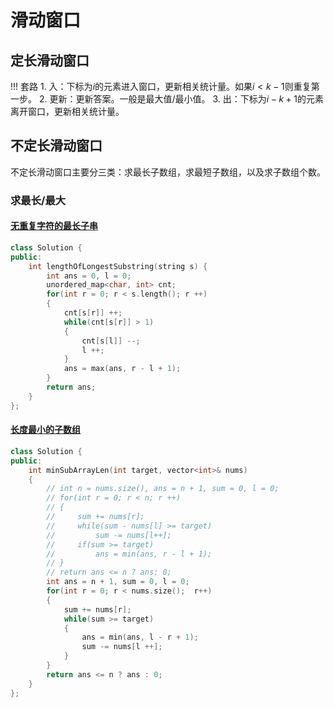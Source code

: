 # 滑动窗口

## 定长滑动窗口

!!! 套路
    1. 入：下标为$i$的元素进入窗口，更新相关统计量。如果$i<k-1$则重复第一步。
    2. 更新：更新答案。一般是最大值/最小值。
    3. 出：下标为$i-k+1$的元素离开窗口，更新相关统计量。

## 不定长滑动窗口

不定长滑动窗口主要分三类：求最长子数组，求最短子数组，以及求子数组个数。

### 求最长/最大

#### [无重复字符的最长子串](https://leetcode.cn/problems/longest-substring-without-repeating-characters/description/)

```C++
class Solution {
public:
    int lengthOfLongestSubstring(string s) {
        int ans = 0, l = 0;
        unordered_map<char, int> cnt;
        for(int r = 0; r < s.length(); r ++)
        {
            cnt[s[r]] ++;
            while(cnt[s[r]] > 1)
            {
                cnt[s[l]] --;
                l ++;
            }
            ans = max(ans, r - l + 1);
        }
        return ans;
    }
};
```

#### [长度最小的子数组](https://leetcode.cn/problems/minimum-size-subarray-sum/)

```C++
class Solution {
public:
    int minSubArrayLen(int target, vector<int>& nums)
    {
        // int n = nums.size(), ans = n + 1, sum = 0, l = 0;
        // for(int r = 0; r < n; r ++)
        // {
        //     sum += nums[r];
        //     while(sum - nums[l] >= target)
        //         sum -= nums[l++];
        //     if(sum >= target)
        //         ans = min(ans, r - l + 1);
        // }
        // return ans <= n ? ans: 0;
        int ans = n + 1, sum = 0, l = 0;
        for(int r = 0; r < nums.size();  r++)
        {
            sum += nums[r];
            while(sum >= target)
            {
                ans = min(ans, l - r + 1);
                sum -= nums[l ++];
            }
        }
        return ans <= n ? ans : 0;
    }
};
```